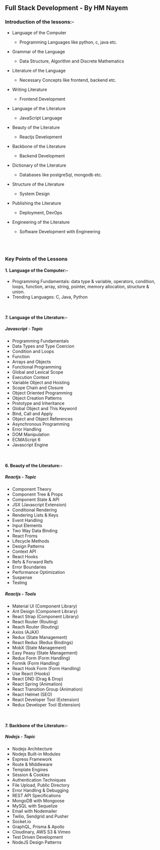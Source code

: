 ## Full Stack Development - By HM Nayem

### Introduction of the lessons:-

- Language of the Computer
  - Programming Languages like python, c, java etc.

- Grammar of the Language
  - Data Structure, Algorithm and Discrete Mathematics

- Literature of the Language
  - Necessary Concepts like frontend, backend etc.

- Writing Literature
  - Frontend Development

- Language of the Literature
  - JavaScript Language

- Beauty of the Literature
  - Reactjs Development

- Backbone of the Literature
  - Backend Development

- Dictionary of the Literature
  - Databases like postgreSql, mongodb etc.

- Structure of the Literature
  - System Design

- Publishing the Literature
  - Deployment, DevOps

- Engineering of the Literature
  - Software Development with Engineering


<br/>
<br/>

### Key Points of the Lessons

#### 1. Language of the Computer:-
- Programming Fundamentals: data type & variable, operators, condition, loops, function, array, string, pointer, memory allocation, structure & union.
- Trending Languages: C, Java, Python

<br/>

#### 7. Language of the Literature:-
##### Javascript - Topic
- Programming Fundamentals
- Data Types and Type Coercion
- Condition and Loops
- Function
- Arrays and Objects
- Functional Programming
- Global and Lexical Scope
- Execution Context
- Variable Object and Hoisting
- Scope Chain and Closure
- Object Oriented Programming
- Object Creation Patterns
- Prototype and Inheritance
- Global Object and This Keyword
- Bind, Call and Apply
- Object and Object References
- Asynchronous Programming
- Error Handling
- DOM Manipulation
- ECMAScript 6
- Javascript Engine

<br/>

#### 6. Beauty of the Literature:-
##### Reactjs - Topic

- Component Theory
- Component Tree & Props
- Component State & API
- JSX (Javascript Extension)
- Conditional Rendering
- Rendering Lists & Keys
- Event Handling
- Input Elements
- Two Way Data Binding
- React Froms
- Lifecycle Methods
- Design Patterns
- Context API
- React Hooks
- Refs & Forward Refs
- Error Boundaries
- Performance Optimization
- Suspense
- Testing

##### Reactjs - Tools
- Material UI (Component Library)
- Ant Design (Component Library)
- React Strap (Component Library)
- React Router (Routing)
- Reach Router (Routing)
- Axios (AJAX)
- Redux (State Management)
- React Redux (Redux Bindings)
- MobX (State Management)
- Easy Peasy (State Management)
- Redux Form (Form Handling)
- Formik (Form Handling)
- React Hook Form (Form Handling)
- Use React (Hooks)
- React DND (Drag & Drop)
- React Spring (Animation)
- React Transition Group (Animation)
- React Helmet (SEO)
- React Developer Tool (Extension)
- Redux Developer Tool (Extension)

<br/>

#### 7. Backbone of the Literature:-

##### Nodejs - Topic

- Nodejs Architecture
- Nodejs Built-in Modules
- Express Framework
- Route & Middleware
- Template Engines
- Session & Cookies
- Authentication Techniques
- File Upload, Public Directory
- Error Handling & Debugging
- REST API Specifications
- MongoDB with Mongoose
- MySQL with Sequelize
- Email with Nodemailer
- Twilio, Sendgrid and Pusher
- Socket.io
- GraphQL, Prisma & Apollo
- Cloudinary, AWS S3 & Vimeo
- Test Driven Development
- NodeJS Design Patterns
